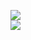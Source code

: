[![](https://img.shields.io/badge/Made%20With-Github%20Spray-lightgrey.svg?style=for-the-badge&logo=github)](https://github.com/Annihil/github-spray#15734)  
[![](https://i.imgur.com/2DrTn0Z.gif)](https://github.com/Annihil/github-spray)